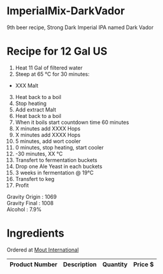 # ImperialMix-DarkVador
9th beer recipe, Strong Dark Imperial IPA named Dark Vador

# Recipe for 12 Gal US

1. Heat 11 Gal of filtered water
2. Steep at 65 °C for 30 minutes:
  - XXX Malt
3. Heat back to a boil
4. Stop heating
5. Add extract Malt
6. Heat back to a boil
7. When it boils start countdown time 60 minutes
8. X minutes add XXXX Hops
9. X minutes add XXXX Hops
10. 5 minutes, add wort cooler
11. 0 minutes, stop heating, start cooler
12. -30 minutes, XX °C
13. Transfert to fermentation buckets
14. Drop one Ale Yeast in each buckets
15. 3 weeks in fermentation @ 19°C
16. Transfert to keg
17. Profit


Gravity Origin : 1069  
Gravity Final : 1008  
Alcohol : 7.9%

# Ingredients
Ordered at [Mout International](http://www.biereetvin.com/)

| Product Number | Description | Quantity | Price $ |
| --- | --- | --- | ---|

